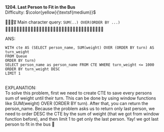 **1204. Last Person to Fit in the Bus**
<br>
Difficulty: $\color{yellow}{\textsf{medium}}$

🦸🏻‍♂️🎖️ Main character query: ```SUM(..) OVER(ORDER BY ...)```
<br>
🚌🚌🚌🚌🚌🚌🚌🚌🚌🚌🚌🚌🚌🚌🚌🚌🚌🚌🚌🚌🚌🚌🚌🚌🚌🚌🚌🚌🚌🚌🚌🚌🚌🚌🚌
<br>

ANS:
<br>
```
WITH cte AS (SELECT person_name, SUM(weight) OVER (ORDER BY turn) AS turn_weight
FROM Queue
ORDER BY turn)
SELECT person_name as person_name FROM CTE WHERE turn_weight <= 1000
ORDER BY turn_weight DESC
LIMIT 1
```

<br>
EXPLANATION:
<br>
To solve this problem, first we need to create CTE to save every persons sum of weight until their turn. This can be done by using window functions like SUM(weight) OVER (ORDER BY turn). After that, you can return the person_name. Because the problem asks us to return only last person, we need to order DESC the CTE by the sum of weight (that we got from window function before), and then limit 1 to get only the last person. Yay! we got last person to fit in the bus 🥳